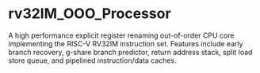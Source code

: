 # rv32IM_OOO_Processor
A high performance explicit register renaming out-of-order CPU core implementing the RISC-V RV32IM instruction set. Features include early branch recovery, g-share branch predictor, return address stack, split load store queue, and pipelined instruction/data caches.
